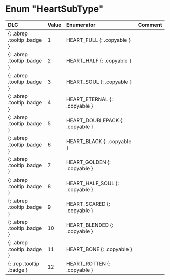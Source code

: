 # Enum "HeartSubType"
|DLC|Value|Enumerator|Comment|
|:--|:--|:--|:--|
|[ ](#){: .abrep .tooltip .badge }|1 |HEART_FULL {: .copyable } |  |
|[ ](#){: .abrep .tooltip .badge }|2 |HEART_HALF {: .copyable } |  |
|[ ](#){: .abrep .tooltip .badge }|3 |HEART_SOUL {: .copyable } |  |
|[ ](#){: .abrep .tooltip .badge }|4 |HEART_ETERNAL {: .copyable } |  |
|[ ](#){: .abrep .tooltip .badge }|5 |HEART_DOUBLEPACK {: .copyable } |  |
|[ ](#){: .abrep .tooltip .badge }|6 |HEART_BLACK {: .copyable } |  |
|[ ](#){: .abrep .tooltip .badge }|7 |HEART_GOLDEN {: .copyable } |  |
|[ ](#){: .abrep .tooltip .badge }|8 |HEART_HALF_SOUL {: .copyable } |  |
|[ ](#){: .abrep .tooltip .badge }|9 |HEART_SCARED {: .copyable } |  |
|[ ](#){: .abrep .tooltip .badge }|10 |HEART_BLENDED {: .copyable } |  |
|[ ](#){: .abrep .tooltip .badge }|11 |HEART_BONE {: .copyable } |  |
|[ ](#){: .rep .tooltip .badge }|12 |HEART_ROTTEN {: .copyable } |  |